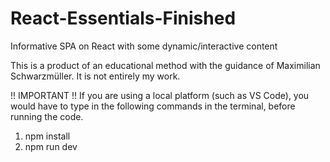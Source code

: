 # React-Essentials-Finished

Informative SPA on React with some dynamic/interactive content

This is a product of an educational method with the guidance of Maximilian Schwarzmüller. It is not entirely my work.

!! IMPORTANT !!
If you are using a local platform (such as VS Code), you would have to type in the following commands in the terminal, before running the code.

1) npm install
2) npm run dev


